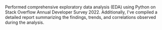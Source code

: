 Performed comprehensive exploratory data analysis (EDA) using Python on Stack Overflow Annual Developer Survey 2022. Additionally, I've compiled a detailed report summarizing the findings, trends, and correlations observed during the analysis. 
